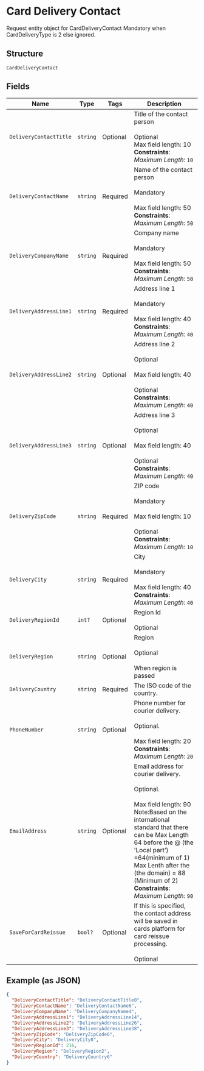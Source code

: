 
# Card Delivery Contact

Request entity object for CardDeliveryContact
Mandatory when CardDeliveryType is 2 else ignored.

## Structure

`CardDeliveryContact`

## Fields

| Name | Type | Tags | Description |
|  --- | --- | --- | --- |
| `DeliveryContactTitle` | `string` | Optional | Title of the contact person <br /><br>Optional<br>Max field length: 10<br>**Constraints**: *Maximum Length*: `10` |
| `DeliveryContactName` | `string` | Required | Name of the contact person <br /><br>Mandatory  <br /><br>Max field length: 50<br>**Constraints**: *Maximum Length*: `50` |
| `DeliveryCompanyName` | `string` | Required | Company name <br /><br>Mandatory  <br /><br>Max field length: 50<br>**Constraints**: *Maximum Length*: `50` |
| `DeliveryAddressLine1` | `string` | Required | Address line 1 <br /><br>Mandatory<br /><br>Max field length: 40<br>**Constraints**: *Maximum Length*: `40` |
| `DeliveryAddressLine2` | `string` | Optional | Address line 2 <br /><br>Optional <br /><br>Max field length: 40  <br /><br>Optional<br>**Constraints**: *Maximum Length*: `40` |
| `DeliveryAddressLine3` | `string` | Optional | Address line 3 <br /><br>Optional <br /><br>Max field length: 40  <br /><br>Optional<br>**Constraints**: *Maximum Length*: `40` |
| `DeliveryZipCode` | `string` | Required | ZIP code <br /><br>Mandatory  <br /><br>Max field length: 10  <br /><br>Optional<br>**Constraints**: *Maximum Length*: `10` |
| `DeliveryCity` | `string` | Required | City  <br /><br>Mandatory  <br /><br>Max field length: 40<br>**Constraints**: *Maximum Length*: `40` |
| `DeliveryRegionId` | `int?` | Optional | Region Id  <br /><br>Optional |
| `DeliveryRegion` | `string` | Optional | Region  <br /><br>Optional<br /><br>When region is passed |
| `DeliveryCountry` | `string` | Required | The ISO code of the country.<br /> |
| `PhoneNumber` | `string` | Optional | Phone number for courier delivery.<br /><br>Optional.<br /><br>Max field length: 20<br>**Constraints**: *Maximum Length*: `20` |
| `EmailAddress` | `string` | Optional | Email address for courier delivery.<br /><br>Optional.<br /><br>Max field length: 90 <br/>Note:Based on the international standard that there can be Max Length 64 before the @ (the 'Local part’) =64(minimum of 1) Max Lenth after the (the domain) = 88 (Minimum of 2)<br>**Constraints**: *Maximum Length*: `90` |
| `SaveForCardReissue` | `bool?` | Optional | If this is specified, the contact address will be saved in cards platform for card reissue processing.<br /><br>Optional |

## Example (as JSON)

```json
{
  "DeliveryContactTitle": "DeliveryContactTitle0",
  "DeliveryContactName": "DeliveryContactName6",
  "DeliveryCompanyName": "DeliveryCompanyName4",
  "DeliveryAddressLine1": "DeliveryAddressLine14",
  "DeliveryAddressLine2": "DeliveryAddressLine26",
  "DeliveryAddressLine3": "DeliveryAddressLine38",
  "DeliveryZipCode": "DeliveryZipCode6",
  "DeliveryCity": "DeliveryCity8",
  "DeliveryRegionId": 216,
  "DeliveryRegion": "DeliveryRegion2",
  "DeliveryCountry": "DeliveryCountry6"
}
```

